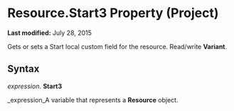 
# Resource.Start3 Property (Project)

 **Last modified:** July 28, 2015

Gets or sets a Start local custom field for the resource. Read/write  **Variant**.

## Syntax

 _expression_. **Start3**

 _expression_A variable that represents a  **Resource** object.

